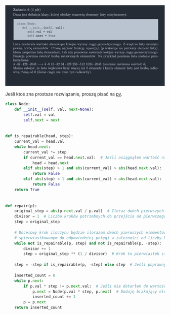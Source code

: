 <picture>
  <source srcset="../../../srt/zbior_zadan/2021_6.png" media="(prefers-color-scheme: light)">
  <source srcset="../../../srt/zbior_zadan/black_2021_6.png" media="(prefers-color-scheme: dark)">
  <img src="../../../srt/zbior_zadan/black_2021_6.png" alt="zadanie 2021_6">
</picture>



Jeśli ktoś zna prostsze rozwiązanie, proszę pisać na [pv](gieras.pl).


```python
class Node:
    def __init__(self, val, next=None):
        self.val = val
        self.next = next


def is_repairable(head, step):
    current_val = head.val
    while head.next:
        current_val *= step
        if current_val == head.next.val:  # Jeśli osiągnąłem wartość następnego elementu, przechodzę do niego
            head = head.next
        elif abs(step) > 1 and abs(current_val) > abs(head.next.val):  # Sprawdzam, czy przekroczyłem ciąg rosnący
            return False
        elif abs(step) < 1 and abs(current_val) < abs(head.next.val):  # Sprawdzam, czy przekroczyłem ciąg malejący
            return False
    return True


def repair(p):
    original_step = abs(p.next.val / p.val)  # Iloraz dwóch pierwszych elementów
    divisor = 1  # Liczba kroków potrzebnych do przejścia od pierwszego do drugiego elementu
    step = original_step

    # Docelowy krok iloczynu będzie ilorazem dwóch pierwszych elementów,
    # spierwiastkowanym do odpowiedniej potęgi w zależności od liczby kroków, pomiędzy 1 a 2 elementem.
    while not is_repairable(p, step) and not is_repairable(p, -step):  # Dopóki krok nie naprawia ciągu
        divisor += 1
        step = original_step ** (1 / divisor)  # Krok to pierwiastek stopnia równego liczbie kroków

    step = -step if is_repairable(p, -step) else step  # Jeśli poprawny krok jest ujemny, zmieniam na wartość ujemną

    inserted_count = 0
    while p.next:
        if p.val * step != p.next.val:  # Jeśli nie dotarłem do wartości następnego elementu w ciągu
            p.next = Node(p.val * step, p.next)  # Dodaję brakujący element do listy
            inserted_count += 1
        p = p.next
    return inserted_count
```

